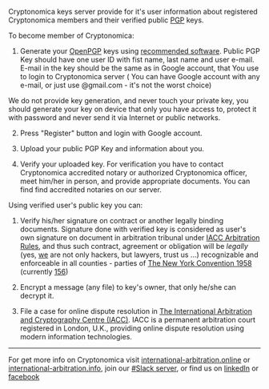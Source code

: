 Cryptonomica keys server provide for it's user information about registered Cryptonomica members and their verified public [PGP](https://en.wikipedia.org/wiki/Pretty_Good_Privacy) keys.

To become member of Cryptonomica:

1) Generate your [OpenPGP]() keys using
[recommended software](https://github.com/Cryptonomica/arbitration-rules/blob/master/Arbitration_Rules/IACC/IACC-Arbitration-Rules.EN.signed.md#recommended-pgp-software).
Public PGP Key should have one user ID with fist name, last name and user e-mail.
E-mail in the key should be the same as in Google account, that You use to login to Cryptonomica server  (
You can have Google account with any e-mail, or just use @gmail.com - it's not the worst choice)

We do not provide key generation, and never touch your private key,
you should generate your key on device that only you have access to,
protect it with password and never send it via Internet or public networks.

2) Press "Register" button and login with Google account.

3) Upload your public PGP Key and information about you.

4) Verify your uploaded key.
For verification you have to contact Cryptonomica accredited notary or authorized Cryptonomica officer,
meet him/her in person, and provide appropriate documents. You can find find accredited notaries on our server.

Using verified user's public key you can:

1. Verify his/her signature on contract or another legally binding documents.
Signature done with verified key is considered as user's own signature on document in arbitration tribunal under [IACC Arbitration Rules](https://github.com/Cryptonomica/arbitration-rules/blob/master/Arbitration_Rules/IACC/IACC-Arbitration-Rules.EN.signed.md),
and thus such contract, agreement or obligation will be *legally* (yes, [we](https://angel.co/iacc-1/people) are not only hackers, but lawyers, trust us ...) recognizable and enforceable in all counties - parties of [The New York Convention 1958](http://en.wikisource.org/wiki/Convention_on_the_Recognition_and_Enforcement_of_Foreign_Arbitral_Awards) (currently [156](http://en.wikipedia.org/wiki/Convention_on_the_Recognition_and_Enforcement_of_Foreign_Arbitral_Awards#Parties_to_the_Convention))

2. Encrypt a message (any file) to key's owner, that only he/she can decrypt it.

3. File a case for online dispute resolution in
[The International Arbitration and Cryptography Centre (IACC)](https://international-arbitration.online).
IACC is a permanent arbitration court registered in London, U.K.,
providing online dispute resolution using modern information technologies.

-------------------------------------

For get more info on Cryptonomica visit [international-arbitration.online](https://international-arbitration.online)
or [international-arbitration.info](http://international-arbitration.info),
join our [#Slack server](http://slack.cryptonomica.net),
or find us on [linkedIn](https://www.linkedin.com/company/9552383) or [facebook](https://www.facebook.com/internationalarbitrationonline)



